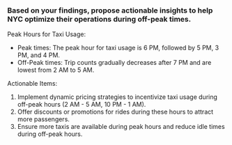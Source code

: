 ### Based on your findings, propose actionable insights to help NYC optimize their operations during off-peak times.

Peak Hours for Taxi Usage:

- Peak times: The peak hour for taxi usage is 6 PM, followed by 5 PM, 3 PM, and 4 PM.
- Off-Peak times: Trip counts gradually decreases after 7 PM and are lowest from 2 AM to 5 AM.

Actionable Items:
1. Implement dynamic pricing strategies to incentivize taxi usage during off-peak hours (2 AM - 5 AM, 10 PM - 1 AM).
2. Offer discounts or promotions for rides during these hours to attract more passengers.
3. Ensure more taxis are available during peak hours and reduce idle times during off-peak hours.
